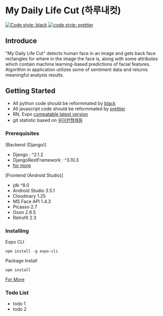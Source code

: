 # My Daily Life Cut (하루내컷)
[![Code style: black](https://img.shields.io/badge/code%20style-black-000000.svg)](https://github.com/psf/black)
[![code style: prettier](https://img.shields.io/badge/code_style-prettier-ff69b4.svg?style=flat-square)](https://github.com/prettier/prettier)

## Introduce
"My Daily Life Cut" detects human face in an image and gets back face rectangles for where in the image the face is, along with some attributes which contain machine learning-based predictions of facial features. Algorithm in application utilizes some of sentiment data and returns meaningful analysis results. 

## Getting Started
- All python code should be reformmated by [black](https://github.com/psf/black)
- All javascript code should be reformmated by [prettier](https://prettier.io/)
- RN, Expo [compatable latest version](https://docs.expo.io/versions/latest/sdk/overview/#sdk-version)
- git statistic based on [우아한형제들](http://woowabros.github.io/experience/2017/10/30/baemin-mobile-git-branch-strategy.html)

### Prerequisites
[Backend (Django)]
- Django : ^2.1.2
- DjangoRestFramework : ^3.10.3
- [for more](https://github.com/EmotiCam/mylifecut_backend/blob/master/requirements.txt)

[Frontend (Android Studio)]
- jdk ^8.0
- Android Studio 3.5.1
- Cloudinary 1.25
- MS Face API 1.4.3
- Picasso 2.7
- Gson 2.8.5
- Retrofit 2.3

### Installing
Expo CLI
```
npm install -g expo-cli
```
Package Install 
```
npm install
```
[For More](https://facebook.github.io/react-native/docs/0.60/getting-started)

### Todo List
- todo 1 
- todo 2
